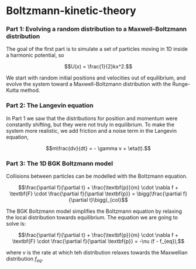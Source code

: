 # Boltzmann-kinetic-theory

### Part 1: Evolving a random distribution to a Maxwell-Boltzmann distribution
The goal of the first part is to simulate a set of particles moving in 1D inside a harmonic potential, so 
```math
U(x) = \frac{1}{2}kx^2.
```
We start with random initial positions and velocities out of equilibrium, and evolve the system toward a Maxwell-Boltzmann distribution with the Runge-Kutta method.

### Part 2: The Langevin equation
In Part 1 we saw that the distributions for position and momentum were constantly shifting, but they were not truly in equilibrium. To make the system more realistic, we add friction and a noise term in the Langevin equation,

```math
m\frac{dv}{dt} = - \gamma v + \eta(t).
```


### Part 3: The 1D BGK Boltzmann model
Collisions between particles can be modelled with the Boltzmann equation.
```math
\frac{\partial f}{\partial t} + \frac{\textbf{p}}{m} \cdot \nabla f + \textbf{F} \cdot \frac{\partial f}{\partial \textbf{p}} = \bigg(\frac{\partial f}{\partial t}\bigg)_{col}
```
The BGK Boltzmann model simplifies the Boltzmann equation by relaxing the local distribution towards equilibrium.
The equation we are going to solve is:

```math
\frac{\partial f}{\partial t} + \frac{\textbf{p}}{m} \cdot \nabla f + \textbf{F} \cdot \frac{\partial f}{\partial \textbf{p}} = -\nu (f - f_{eq}),
```

where $\nu$ is the rate at which teh distribution relaxes towards the Maxwellian distribution $f_{eq}$.
